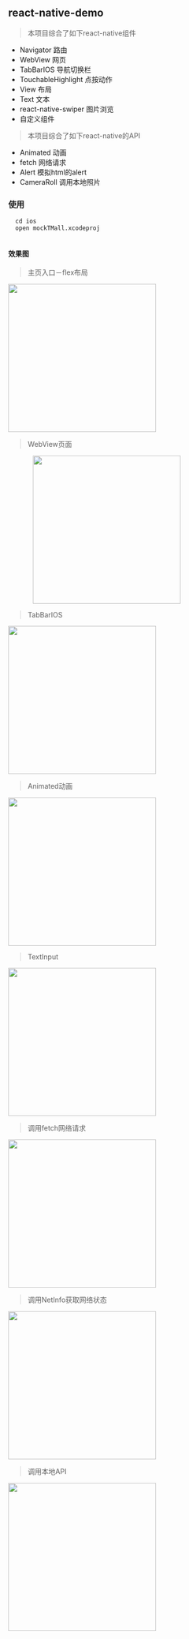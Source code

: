 ## react-native-demo
> 本项目综合了如下react-native组件

- Navigator   路由
- WebView     网页  
- TabBarIOS   导航切换栏
- TouchableHighlight   点按动作
- View  布局
- Text 文本
- react-native-swiper 图片浏览
- 自定义组件 

> 本项目综合了如下react-native的API

- Animated   动画
-  fetch     网络请求
- Alert     模拟html的alert
-  CameraRoll  调用本地照片

### 使用
```
  cd ios
  open mockTMall.xcodeproj
  
```
#### 效果图

>主页入口－flex布局   

<img src='./Assets/readme/indexapp.gif' width='300px'>

>WebView页面

<img src='./Assets/readme/webview.gif' width='300px' style='margin-left:50px'>

>TabBarIOS 

<img src='./Assets/readme/tabbar.gif' width='300px'>

>  Animated动画

<img src='./Assets/readme/animation.gif' width='300px'>

>TextInput

<img src='./Assets/readme/textinput.gif' width='300px'>

>调用fetch网络请求

<img src='./Assets/readme/network.gif' width='300px'>

>调用NetInfo获取网络状态

<img src='./Assets/readme/netInfo.gif' width='300px'>

>调用本地API

<img src='./Assets/readme/cameraRoll.gif' width='300px'>



